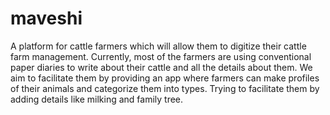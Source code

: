 # maveshi

A platform for cattle farmers which will allow them to digitize their cattle farm management. Currently, most of the farmers are using conventional paper diaries to write about their cattle and all the details about them. We aim to facilitate them by providing an app where farmers can make profiles of their animals and categorize them into types. Trying to facilitate them by adding details like milking and family tree.
